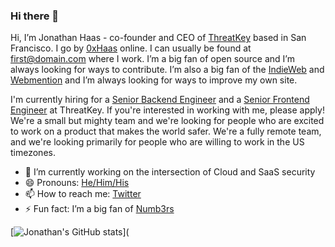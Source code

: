 ### Hi there 👋

Hi, I’m Jonathan Haas - co-founder and CEO of [ThreatKey](https://threatkey.com) based in San Francisco. I go by [0xHaas](https://keybase.io/0xHaas) online. I can usually be found at first@domain.com where I work. I’m a big fan of open source and I’m always looking for ways to contribute. I’m also a big fan of the [IndieWeb](https://indieweb.org) and [Webmention](https://indieweb.org/Webmention) and I’m always looking for ways to improve my own site.

I'm currently hiring for a [Senior Backend Engineer](https://jobs.gusto.com/postings/threatkey-inc-backend-engineer-fcbec2f5-4a1c-4a41-af04-9361bc99a4ef) and a [Senior Frontend Engineer](https://jobs.gusto.com/postings/threatkey-inc-senior-frontend-developer-69508d3c-648a-451a-8052-c0362724123a) at ThreatKey. If you're interested in working with me, please apply! We're a small but mighty team and we're looking for people who are excited to work on a product that makes the world safer. We're a fully remote team, and we're looking primarily for people who are willing to work in the US timezones.

- 🔭 I’m currently working on the intersection of Cloud and SaaS security
- 😄 Pronouns: [He/Him/His](https://pronoun.is/he)
- 📫 How to reach me: [Twitter](https://twitter.com/0xHaas)
- ⚡ Fun fact: I’m a big fan of [Numb3rs](https://www.imdb.com/title/tt0433309/)

[![Jonathan's GitHub stats](https://github-readme-stats.vercel.app/api?username=0xHaas&show_icons=true&theme=radical)](
